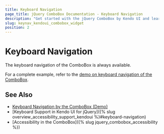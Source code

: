 ```yaml
---
title: Keyboard Navigation
page_title: jQuery ComboBox Documentation - Keyboard Navigation
description: "Get started with the jQuery ComboBox by Kendo UI and learn about the accessibility support it provides through its keyboard navigation functionality."
slug: keynav_kendoui_combobox_widget
position: 2
---
```


# Keyboard Navigation

The keyboard navigation of the ComboBox is always available.

For a complete example, refer to the [demo on keyboard navigation of the ComboBox](https://demos.telerik.com/kendo-ui/combobox/keyboard-navigation).

## See Also

* [Keyboard Navigation by the ComboBox (Demo)](https://demos.telerik.com/kendo-ui/combobox/keyboard-navigation)
* [Keyboard Support in Kendo UI for jQuery]({% slug overview_accessibility_support_kendoui %}#keyboard-navigation)
* [Accessibility in the ComboBox]({% slug jquery_combobox_accessibility %})
